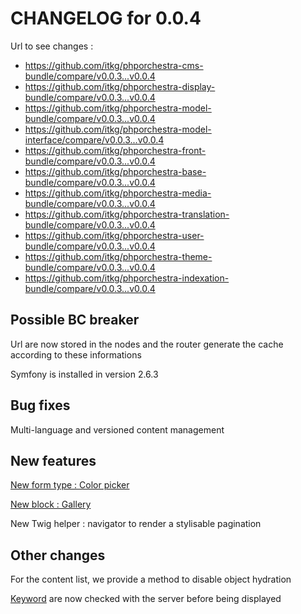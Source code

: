 # CHANGELOG for 0.0.4

Url to see changes : 

 - https://github.com/itkg/phporchestra-cms-bundle/compare/v0.0.3...v0.0.4
 - https://github.com/itkg/phporchestra-display-bundle/compare/v0.0.3...v0.0.4
 - https://github.com/itkg/phporchestra-model-bundle/compare/v0.0.3...v0.0.4
 - https://github.com/itkg/phporchestra-model-interface/compare/v0.0.3...v0.0.4
 - https://github.com/itkg/phporchestra-front-bundle/compare/v0.0.3...v0.0.4
 - https://github.com/itkg/phporchestra-base-bundle/compare/v0.0.3...v0.0.4
 - https://github.com/itkg/phporchestra-media-bundle/compare/v0.0.3...v0.0.4
 - https://github.com/itkg/phporchestra-translation-bundle/compare/v0.0.3...v0.0.4
 - https://github.com/itkg/phporchestra-user-bundle/compare/v0.0.3...v0.0.4
 - https://github.com/itkg/phporchestra-theme-bundle/compare/v0.0.3...v0.0.4
 - https://github.com/itkg/phporchestra-indexation-bundle/compare/v0.0.3...v0.0.4

## Possible BC breaker

Url are now stored in the nodes and the router generate the cache according to these informations

Symfony is installed in version 2.6.3

## Bug fixes

Multi-language and versioned content management

## New features

[New form type : Color picker](https://trello.com/c/BbMn2yj8/504-2-etq-ubo-j-ai-acces-a-un-color-picker-pour-choisir-une-couleur)

[New block : Gallery](https://trello.com/c/NWHlXpp4/372-2-etq-ubo-je-peux-saisir-une-liste-d-image-pour-une-galerie)

New Twig helper : navigator to render a stylisable pagination

## Other changes

For the content list, we provide a method to disable object hydration

[Keyword](https://trello.com/c/SW8MQ9XM/405-2-etq-ubo-lorsque-je-saisi-un-keyword-avec-des-caracteres-speciaux-le-serveur-fait-le-clean-avant-la-sauvegarde) are now checked with the server before being displayed
